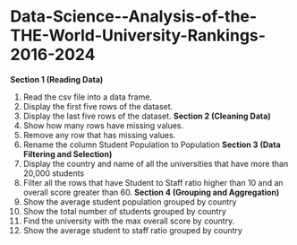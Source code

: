 # Data-Science--Analysis-of-the-THE-World-University-Rankings-2016-2024

**Section 1 (Reading Data)**
1. Read the csv file into a data frame.
2. Display the first five rows of the dataset.
3. Display the last five rows of the dataset.
**Section 2 (Cleaning Data)**
1. Show how many rows have missing values.
2. Remove any row that has missing values.
3. Rename the column Student Population to Population
**Section 3 (Data Filtering and Selection)**
1. Display the country and name of all the universities that have more than 20,000 students
2. Filter all the rows that have Student to Staff ratio higher than 10 and an overall score greater than 60.
**Section 4 (Grouping and Aggregation)**
1. Show the average student population grouped by country
2. Show the total number of students grouped by country
3. Find the university with the max overall score by country.
4. Show the average student to staff ratio grouped by country
